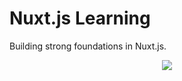 # Nuxt.js Learning

Building strong foundations in Nuxt.js.

<p align="center">
<img src="https://i.udemycdn.com/course/480x270/2213942_2ca0.jpg">
</p>
